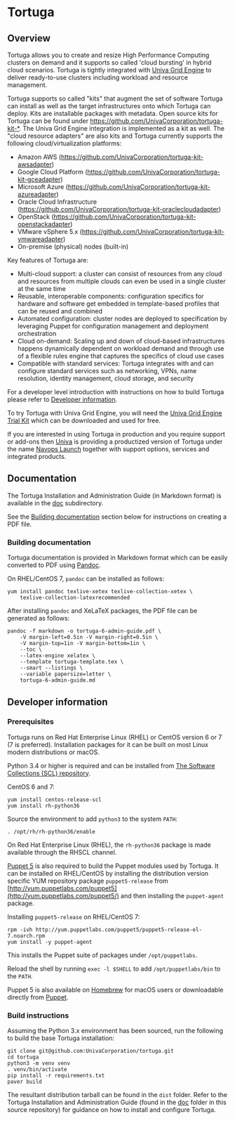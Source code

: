 # Tortuga

## Overview

Tortuga allows you to create and resize High Performance Computing clusters on
demand and it supports so called 'cloud bursting' in hybrid cloud scenarios.
Tortuga is tightly integrated with [Univa Grid Engine](http://www.univa.com/products/) to deliver ready-to-use clusters
including workload and resource management.

Tortuga supports so called "kits" that augment the set of software Tortuga can install as well as
the target infrastructures onto which Tortuga can deploy. Kits are installable
packages with metadata. Open source kits for Tortuga can be found under <https://github.com/UnivaCorporation/tortuga-kit-*>. The Univa Grid Engine integration is implemented as a
kit as well. The "cloud resource adapters" are also kits and Tortuga
currently supports the following cloud/virtualization platforms:

* Amazon AWS (<https://github.com/UnivaCorporation/tortuga-kit-awsadapter>)
* Google Cloud Platform (<https://github.com/UnivaCorporation/tortuga-kit-gceadapter>)
* Microsoft Azure (<https://github.com/UnivaCorporation/tortuga-kit-azureadapter>)
* Oracle Cloud Infrastructure (<https://github.com/UnivaCorporation/tortuga-kit-oraclecloudadapter>)
* OpenStack (<https://github.com/UnivaCorporation/tortuga-kit-openstackadapter>)
* VMware vSphere 5.x (<https://github.com/UnivaCorporation/tortuga-kit-vmwareadapter>)
* On-premise (physical) nodes (built-in)

Key features of Tortuga are:

* Multi-cloud support: a cluster can consist of resources from any cloud and
  resources from multiple clouds can even be used in a single cluster at the
  same time
* Reusable, interoperable components: configuration specifics for hardware and
  software get embedded in template-based profiles that can be reused and
  combined
* Automated configuration: cluster nodes are deployed to specification by
  leveraging Puppet for configuration management and deployment orchestration
* Cloud on-demand: Scaling up and down of cloud-based infrastructures happens
  dynamically dependent on workload demand and through use of a flexible rules
  engine that captures the specifics of cloud use cases
* Compatible with standard services: Tortuga integrates with and can configure
  standard services such as networking, VPNs, name resolution, identity
  management, cloud storage, and security

For a developer level introduction with instructions on how to build Tortuga
please refer to [Developer information](#developer-information).

To try Tortuga with Univa Grid Engine, you will need the [Univa Grid Engine Trial Kit](http://www.univa.com/resources/univa-navops-launch-trial-kits.php) which
can be downloaded and used for free.

If you are interested in using Tortuga in production and you require support or
add-ons then [Univa](http://univa.com) is providing a productized version of
Tortuga under the name [Navops Launch](http://univa.com/products) together with
support options, services and integrated products.

## Documentation

The Tortuga Installation and Administration Guide (in Markdown format) is available in the [doc](https://github.com/UnivaCorporation/tortuga/tree/master/doc) subdirectory.

See the [Building documentation](#building-documentation) section below for instructions on creating a PDF file.

### Building documentation

Tortuga documentation is provided in Markdown format which can be easily converted to
PDF using [Pandoc](https://pandoc.org).

On RHEL/CentOS 7, `pandoc` can be installed as follows:

```shell
yum install pandoc texlive-xetex texlive-collection-xetex \
    texlive-collection-latexrecommended
```

After installing `pandoc` and XeLaTeX packages, the PDF file can be generated as follows:

```shell
pandoc -f markdown -o tortuga-6-admin-guide.pdf \
    -V margin-left=0.5in -V margin-right=0.5in \
    -V margin-top=1in -V margin-bottom=1in \
    --toc \
    --latex-engine xelatex \
    --template tortuga-template.tex \
    --smart --listings \
    --variable papersize=letter \
    tortuga-6-admin-guide.md
```

## Developer information

### Prerequisites

Tortuga runs on Red Hat Enterprise Linux (RHEL) or CentOS version 6 or 7 (7 is
preferred). Installation packages for it can be built on most Linux modern
distributions or macOS.

Python 3.4 or higher is required and can be installed from [The Software Collections
(SCL) repository](https://wiki.centos.org/AdditionalResources/Repositories/SCL).

CentOS 6 and 7:

```shell
yum install centos-release-scl
yum install rh-python36
```

Source the environment to add `python3` to the system `PATH`:

```shell
. /opt/rh/rh-python36/enable
```

On Red Hat Enterprise Linux (RHEL), the `rh-python36` package is made available
through the RHSCL channel.

[Puppet 5](https://puppet.com) is also required to build the Puppet modules used by
Tortuga. It can be installed on RHEL/CentOS by installing the distribution
version specific YUM repository package `puppet5-release` from
[http://yum.puppetlabs.com/puppet5](http://yum.puppetlabs.com/puppet5/) and
then installing the `puppet-agent` package.

Installing `puppet5-release` on RHEL/CentOS 7:

```shell
rpm -ivh http://yum.puppetlabs.com/puppet5/puppet5-release-el-7.noarch.rpm
yum install -y puppet-agent
```

This installs the Puppet suite of packages under `/opt/puppetlabs`.

Reload the shell by running `exec -l $SHELL` to add `/opt/puppetlabs/bin` to
the `PATH`.

Puppet 5 is also available on [Homebrew](https://brew.sh) for macOS users or downloadable directly from [Puppet](https://puppet.com).

### Build instructions

Assuming the Python 3.x environment has been sourced, run the following to
build the base Tortuga installation:

    git clone git@github.com:UnivaCorporation/tortuga.git
    cd tortuga
    python3 -m venv venv
    . venv/bin/activate
    pip install -r requirements.txt
    paver build

The resultant distribution tarball can be found in the `dist` folder. Refer to
the Tortuga Installation and Administration Guide (found in the [doc](https://github.com/UnivaCorporation/tortuga/tree/master/doc) folder in
this source repository) for guidance on how to install and configure Tortuga.
